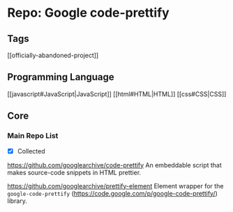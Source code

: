# Repo: Google code-prettify

## Tags
[[officially-abandoned-project]]
## Programming Language
[[javascript#JavaScript|JavaScript]] [[html#HTML|HTML]] [[css#CSS|CSS]]
## Core

### Main Repo List

- [X] Collected

https://github.com/googlearchive/code-prettify
An embeddable script that makes source-code snippets in HTML prettier. 

https://github.com/googlearchive/prettify-element
Element wrapper for the `google-code-prettify` (https://code.google.com/p/google-code-prettify/) library.